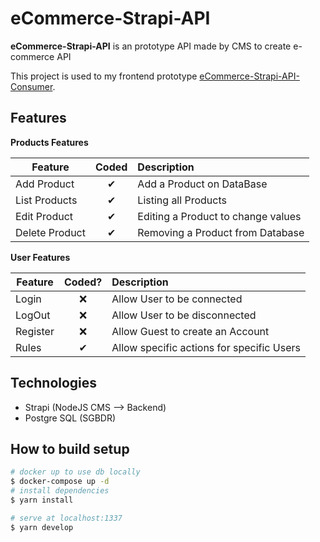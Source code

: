 # eCommerce-Strapi-API

**eCommerce-Strapi-API** is an prototype API made by CMS to create e-commerce API

This project is used to my frontend prototype [eCommerce-Strapi-API-Consumer](https://github.com/Hakamate/eCommerce-Strapi-API-Consuler).

## Features
<b>Products Features</b>

| Feature  |  Coded       | Description  |
|----------|:-------------:|:-------------|
| Add Product | &#10004; | Add a Product on DataBase |
| List Products | &#10004; | Listing all Products |
| Edit Product | &#10004; | Editing a Product to change values |
| Delete Product | &#10004; | Removing a Product from Database|

<b>User Features</b>

| Feature  |  Coded?       | Description  |
|----------|:-------------:|:-------------|
| Login | &#10060; | Allow User to be connected |
| LogOut | &#10060; | Allow User to be disconnected |
| Register | &#10060; | Allow Guest to create an Account |
| Rules | &#10004; | Allow specific actions for specific Users |

## Technologies

- Strapi (NodeJS CMS --> Backend)
- Postgre SQL (SGBDR)


## How to build setup

```bash
# docker up to use db locally
$ docker-compose up -d
# install dependencies
$ yarn install

# serve at localhost:1337
$ yarn develop
```

